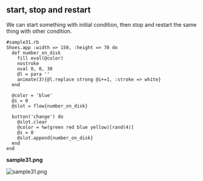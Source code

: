 start, stop and restart
-----------------------

We can start something with initial condition, then stop and restart the same thing with other condition.

	#sample31.rb
	Shoes.app :width => 150, :height => 70 do
	  def number_on_disk
	    fill eval(@color)
	    nostroke
	    oval 0, 0, 30
	    @l = para ''
	    animate(3){@l.replace strong @i+=1, :stroke => white}
	  end
	  
	  @color = 'blue'
	  @i = 0
	  @slot = flow{number_on_disk}
	  
	  button('change') do
	    @slot.clear
	    @color = %w(green red blue yellow)[rand(4)]
	    @i = 0
	    @slot.append{number_on_disk}
	  end
	end

**sample31.png**

![sample31.png](http://github.com/ashbb/shoes_tutorial_html/tree/master%2Fimages%2Fsample31.png?raw=true)
